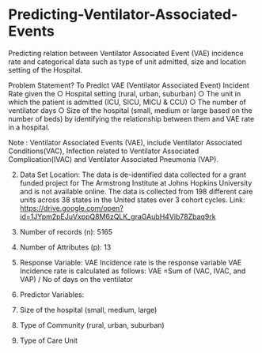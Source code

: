 # Predicting-Ventilator-Associated-Events

Predicting relation between Ventilator Associated  Event (VAE) incidence rate and categorical data such as type of unit admitted, size and location setting of the Hospital.
 	
Problem Statement?
To Predict VAE (Ventilator Associated Event) Incident Rate given the
○      Hospital setting (rural, urban, suburban)
○      The unit in which the patient is admitted (ICU, SICU, MICU & CCU)
○      The number of ventilator days
○      Size of the hospital (small, medium or large based on the number of beds) by identifying the relationship between them and VAE rate in a hospital.
 
Note : Ventilator Associated Events (VAE), include Ventilator Associated Conditions(VAC), Infection related to Ventilator Associated Complication(IVAC) and Ventilator Associated Pneumonia (VAP).
 
2. Data Set Location:
The data is de-identified data collected for a grant funded project for The Armstrong Institute at Johns Hopkins University and is not available online. The data is collected from 198 different care units across 38 states in the United states over 3 cohort cycles.
Link: https://drive.google.com/open?id=1JYpm2pEJuVxppQ8M6zQLK_graGAubH4Vib78Zbaq9rk
 
3. Number of records (n): 5165
 
4. Number of Attributes (p): 13
 
5. Response Variable: VAE Incidence rate is the response variable
                         	VAE Incidence rate is calculated as follows:
               	VAE =Sum of (VAC, IVAC, and VAP) / No of days on the ventilator
6. Predictor Variables:
1.    Size of the hospital (small, medium, large)
2.    Type of Community (rural, urban, suburban)
3.    Type of Care Unit
